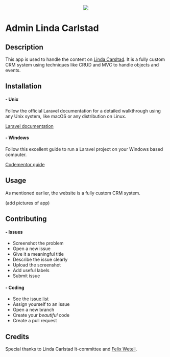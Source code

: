 <p align="center"><img src="https://admin.lindacarlstad.se/img/logo.png"></p>

# Admin Linda Carlstad

## Description
This app is used to handle the content on [Linda Carsltad](https://lindacarlstad.se). 
It is a fully custom CRM system using techniques like CRUD and MVC to handle objects and events.

## Installation

#### - Unix
Follow the official Laravel documentation for a detailed walkthrough using any Unix system, like macOS or any distribution on Linux.

[Laravel documentation](https://laravel.com/docs/5.8/installation)

#### - Windows
Follow this excellent guide to run a Laravel project on your Windows based computer.

[Codementor guide](https://www.codementor.io/magarrent/how-to-install-laravel-5-xampp-windows-du107u9ji)

## Usage
As mentioned earlier, the website is a fully custom CRM system. 

(add pictures of app)

## Contributing
#### - Issues
- Screenshot the problem
- Open a new issue
- Give it a meaningful title
- Describe the issue clearly
- Upload the screenshot
- Add useful labels
- Submit issue

#### - Coding
- See the [issue list](https://github.com/Linda-Carlstad/admin.lindacarlstad.se/issues)
- Assign yourself to an issue
- Open a new branch
- Create your _beautiful_ code
- Create a pull request

## Credits
Special thanks to Linda Carlstad It-committee and [Felix Wetell](https://github.com/felixwetell).
